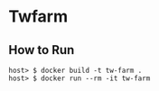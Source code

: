 # Twfarm

## How to Run
```
host> $ docker build -t tw-farm .
host> $ docker run --rm -it tw-farm
```
